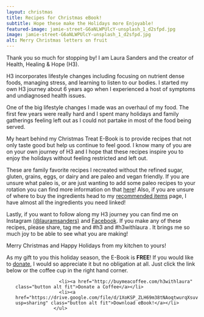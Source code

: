 ```yaml
---
layout: christmas
title: Recipes for Christmas eBook!
subtitle: Hope these make the Holidays more Enjoyable!
featured-image: jamie-street-G6aNLWPUlcY-unsplash_1_d2sfpd.jpg
image: jamie-street-G6aNLWPUlcY-unsplash_1_d2sfpd.jpg
alt: Merry Christmas letters on fruit
---
```

Thank you so much for stopping by! I am Laura Sanders and the creator of Health, Healing & Hope (H3).

H3 incorporates lifestyle changes including focusing on nutrient dense foods, managing stress, and learning to listen to our bodies. I started my own H3 journey about 6 years ago when I experienced a host of symptoms and undiagnosed health issues.

One of the big lifestyle changes I made was an overhaul of my food. The first few years were really hard and I spent many holidays and family gatherings feeling left out as I could not partake in most of the food being served.

My heart behind my Christmas Treat E-Book is to provide recipes that not only taste good but help us continue to feel good. I know many of you are on your own journey of H3 and I hope that these recipes inspire you to enjoy the holidays without feeling restricted and left out.

These are family favorite recipes I recreated without the refined sugar, gluten, grains, eggs, or dairy and are paleo and vegan friendly. If you are unsure what paleo is, or are just wanting to add some paleo recipes to your rotation you can find more information on that [here](https://h3withlaura.com/2020/10/13/paleo-101/)! Also, if you are unsure of where to buy the ingredients head to my [recommended items](https://h3withlaura.com/recommended-items/) page, I have almost all the ingredients you need linked!

Lastly, if you want to follow along my H3 journey you can find me on Instagram [(@lauramsanders)](https://www.instagram.com/lauramsanders/) and [Facebook](https://www.facebook.com/h3withlaura). If you make any of these recipes, please share, tag me and #h3 and #h3withlaura . It brings me so much joy to be able to see what you are making!

Merry Christmas and Happy Holidays from my kitchen to yours!

As my gift to you this holiday season, the E-Book is **FREE**!
If you would like to [donate](http://buymeacoffee.com/h3withlaura), I would so appreciate it but no obligation at all. Just click the link below or the coffee cup in the right hand corner.


<script data-name="BMC-Widget" src="https://cdnjs.buymeacoffee.com/1.0.0/widget.prod.min.js" data-id="h3withlaura" data-description="Support me on Buy me a coffee!" data-message="Thank you for visiting. Feel free to donate a coffee if you find value in the content!" data-color="#f0f0f0" data-position="Right" data-x_margin="18" data-y_margin="18"></script>


<ul class="actions fit">

                    <li><a href="http://buymeacoffee.com/h3withlaura" class="button alt fit">Donate a Coffee</a></li>
                    <li><a href="https://drive.google.com/file/d/1XoKSP_ZLH69m38tNAoqtwurqXsuva4Ki/view?usp=sharing" class="button alt fit">Download eBook!</a></li>
                  </ul>
